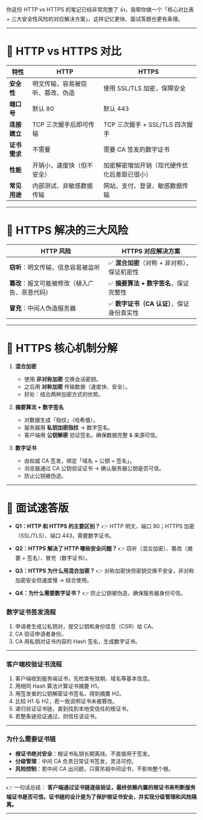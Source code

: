 你这份 HTTP vs HTTPS 的笔记已经非常完整了 👍，我帮你做一个「核心对比表 + 三大安全性风险的对应解决方案」，这样记忆更快、面试答题也更有条理。

---

# 🔹 HTTP vs HTTPS 对比

| 特性       | **HTTP**         | **HTTPS**               |
| -------- | ---------------- | ----------------------- |
| **安全性**  | 明文传输，容易被窃听、篡改、伪造 | 使用 SSL/TLS 加密，保障安全      |
| **端口号**  | 默认 80            | 默认 443                  |
| **连接建立** | TCP 三次握手后即可传输    | TCP 三次握手 + SSL/TLS 四次握手 |
| **证书需求** | 不需要              | 需要 CA 签发的数字证书           |
| **性能**   | 开销小，速度快（但不安全）    | 加密解密增加开销（现代硬件优化后差距已很小）  |
| **常见用途** | 内部测试、非敏感数据传输     | 网站、支付、登录、敏感数据传输         |

---

# 🔹 HTTPS 解决的三大风险

| **HTTP 风险**               | **HTTPS 对应解决方案**           |
| ------------------------- | -------------------------- |
| **窃听**：明文传输，信息容易被监听       | ✅ **混合加密**（对称 + 非对称），保证机密性 |
| **篡改**：报文可能被修改（植入广告、恶意代码） | ✅ **摘要算法 + 数字签名**，保证完整性    |
| **冒充**：中间人伪造服务器           | ✅ **数字证书（CA 认证）**，保证身份真实性  |

---

# 🔹 HTTPS 核心机制分解

1. **混合加密**

   * 使用 **非对称加密** 交换会话密钥。
   * 之后用 **对称加密** 传输数据（速度快、安全）。
   * 好处：结合两种加密方式的优势。

2. **摘要算法 + 数字签名**

   * 对数据生成「指纹」（哈希值）。
   * 服务器用 **私钥加密指纹** → 数字签名。
   * 客户端用 **公钥解密** 验证签名，确保数据完整 & 来源可信。

3. **数字证书**

   * 由权威 CA 签发，绑定「域名 + 公钥 + 签名」。
   * 浏览器通过 CA 公钥验证证书 → 确认服务器公钥是否可信。
   * 防止公钥被伪造。

---

# 🔹 面试速答版

* **Q1：HTTP 和 HTTPS 的主要区别？**
  👉 HTTP 明文、端口 80；HTTPS 加密（SSL/TLS）、端口 443，需要数字证书。

* **Q2：HTTPS 解决了 HTTP 哪些安全问题？**
  👉 窃听（混合加密）、篡改（摘要 + 签名）、冒充（数字证书）。

* **Q3：HTTPS 为什么用混合加密？**
  👉 对称加密快但密钥交换不安全，非对称加密安全但速度慢 → 结合使用。

* **Q4：为什么需要数字证书？**
  👉 防止公钥被伪造，确保服务器身份可信。



### 数字证书签发流程

1. 申请者生成公私钥对，提交公钥和身份信息（CSR）给 CA。
2. CA 验证申请者身份。
3. CA 用私钥对证书内容的 Hash 签名，生成数字证书。

---

### 客户端校验证书流程

1. 客户端收到服务端证书，先检查有效期、域名等基本信息。
2. 用相同 Hash 算法计算证书摘要 H1。
3. 用签发者的公钥解密证书签名，得到摘要 H2。
4. 比较 H1 与 H2，若一致说明证书未被篡改。
5. 递归验证证书链，直到找到本地受信任的根证书。
6. 若整条链验证通过，则信任该证书。

---

### 为什么需要证书链

* **根证书绝对安全**：根证书私钥长期离线，不直接用于签发。
* **分级管理**：中间 CA 负责日常证书签发，灵活可控。
* **风险控制**：若中间 CA 出问题，只需吊销中间证书，不影响整个根。

---

👉 一句话总结：
**客户端通过证书链逐级验证，最终依赖内置的根证书来判断服务端证书是否可信。证书链的设计是为了保护根证书安全，并实现分级管理和风险隔离。**

---

